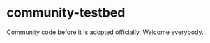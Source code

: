 community-testbed
=================

Community code before it is adopted officially.
Welcome everybody.
